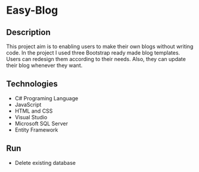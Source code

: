 # Easy-Blog

## Description

This project aim is to enabling users to make their own blogs without writing code.
In the project I used three Bootstrap ready made blog templates. Users can redesign 
them according to their needs. Also, they can update their blog whenever they want.

## Technologies

- C# Programing Language
- JavaScript
- HTML and CSS
- Visual Studio
- Microsoft SQL Server
- Entity Framework

## Run

- Delete existing database 
